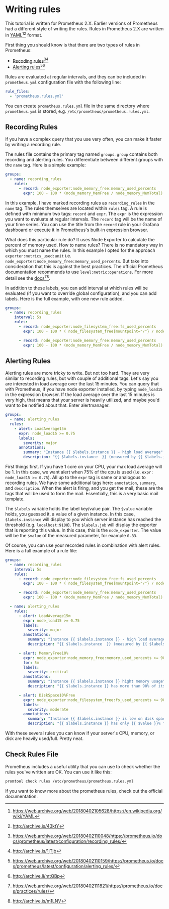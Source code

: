 # Writing rules

This tutorial is written for Prometheus 2.X. Earlier versions of Prometheus had a different style of writing the rules. Rules in Prometheus 2.X are written in [YAML][1][^1][^2] format.

First thing you should know is that there are two types of rules in Prometheus:

* [Recoding rules][2][^3][^4]
* [Alerting rules][3][^5][^6]

Rules are evaluated at regular intervals, and they can be included in `prometheus.yml` configuration file with the following line:

```yaml
rule_files:
  - 'prometheus.rules.yml'
```

You can create `prometheus.rules.yml` file in the same directory where `prometheus.yml` is stored, e.g. `/etc/prometheus/prometheus.rules.yml`.

## Recording Rules

If you have a complex query that you use very often, you can make it faster by writing a recording rule.

The rules file contains the primary tag named `groups`. `group` contains both recording and alerting rules. You differentiate between different groups with the `name` tag. Here is a simple example:

```yaml
groups:
  - name: recording_rules
    rules:
      - record: node_exporter:node_memory_free:memory_used_percents
        expr: 100 - 100 * (node_memory_MemFree / node_memory_MemTotal)
```

In this example, I have marked recording rules as `recording_rules` in the `name` tag. The rules themselves are located within `rules` tag. A rule is defined with minimum two tags: `record` and `expr`. The `expr` is the expression you want to evaluate at regular intervals. The `record` tag will be the name of your time series. You can use the title from the `record` rule in your Grafana dashboard or execute it in Prometheus's built-in expression browser.

What does this particular rule do? It uses Node Exporter to calculate the percent of memory used. How to name rules? There is no mandatory way in which you must name the rules. In this example I opted for the approach `exporter:metrics_used:unit` i.e. `node_exporter:node_memory_free:memory_used_percents`. But take into consideration that this is against the best practices. The official Prometheus documentation recommends to use `level:metric:operations`. For more detail see the [docs][4][^7][^8].

In addition to these labels, you can add interval at which rules will be evaluated (if you want to override global configuration), and you can add labels. Here is the full example, with one new rule added.

<!-- you have to change and optimize these rules -->

```yaml
groups:
  - name: recording_rules
    interval: 5s
    rules:
      - record: node_exporter:node_filesystem_free:fs_used_percents
        expr: 100 - 100 * ( node_filesystem_free{mountpoint="/"} / node_filesystem_size{mountpoint="/"} )

      - record: node_exporter:node_memory_free:memory_used_percents
        expr: 100 - 100 * (node_memory_MemFree / node_memory_MemTotal)
```

## Alerting Rules

Alerting rules are more tricky to write. But not too hard. They are very similar to recording rules, but with couple of additional tags. Let's say you are interested in load average over the last 15 minutes. You can query that with Prometheus, if you have node exporter installed, by typing `node_load15` in the expression browser. If the load average over the last 15 minutes is very high, that means that your server is heavily utilized, and maybe you'd want to be notified about that. Enter alertmanager.

```yaml
groups:
  - name: alerting_rules
  rules:
    - alert: LoadAverage15m
      expr: node_load15 >= 0.75
      labels:
        severity: major
      annotations:
        summary: "Instance {{ $labels.instance }} - high load average"
        description: "{{ $labels.instance  }} (measured by {{ $labels.job }}) has high load average ({{ $value }}) over 15 minutes."
```

First things first. If you have 1 core on your CPU, your max load average will be 1. In this case, we want alert when 75% of the cpu is used (i.e. `expr: node_load15 >= 0.75`). All up to the `expr` tag is same or analogous to recording rules. We have some additional tags here: `annotation`, `summary`, and `description`. When the alert is firing, and you get the mail, these are the tags that will be used to form the mail. Essentially, this is a very basic mail template.

The `$labels` variable holds the label key/value pair. The `$value` variable holds, you guessed it, a value of a given instance. In this case, `$labels.instance` will display to you which server instance has reached the threshold (e.g. `localhost:9100`). The `$labels.job` will display the exporter that is reporting this value. In this case, this is the `node_exporter`. The value will be the `$value` of the measured parameter, for example `0.83`.

Of course, you can use your recorded rules in combination with alert rules. Here is a full example of a rule file:

```yaml
groups:
  - name: recording_rules
    interval: 5s
    rules:
      - record: node_exporter:node_filesystem_free:fs_used_percents
        expr: 100 - 100 * ( node_filesystem_free{mountpoint="/"} / node_filesystem_size{mountpoint="/"} )

      - record: node_exporter:node_memory_free:memory_used_percents
        expr: 100 - 100 * (node_memory_MemFree / node_memory_MemTotal)

  - name: alerting_rules
    rules:
      - alert: LoadAverage15m
        expr: node_load15 >= 0.75
        labels:
          severity: major
        annotations:
          summary: "Instance {{ $labels.instance }} - high load average"
          description: "{{ $labels.instance  }} (measured by {{ $labels.job }}) has high load average ({{ $value }}) over 15 minutes."

      - alert: MemoryFree10%
        expr: node_exporter:node_memory_free:memory_used_percents >= 90
        for: 5m
        labels:
          severity: critical
        annotations:
          summary: "Instance {{ $labels.instance }} hight memory usage"
          description: "{{ $labels.instance }} has more than 90% of its memory used."

      - alert: DiskSpace10%Free
        expr: node_exporter:node_filesystem_free:fs_used_percents >= 90
        labels:
          severity: moderate
        annotations:
          summary: "Instance {{ $labels.instance }} is low on disk space"
          description: "{{ $labels.instance }} has only {{ $value }}% free."
```

With these several rules you can know if your server's CPU, memory, or disk are heavily used/full. Pretty neat.

## Check Rules File

Prometheus includes a useful utility that you can use to check whether the rules you've written are OK. You can use it like this:

```bash
promtool check rules /etc/prometheus/prometheus.rules.yml
```

If you want to know more about the prometheus rules, check out the official documentation.

[^1]: <https://web.archive.org/web/20180402105628/https://en.wikipedia.org/wiki/YAML>
[^2]: <http://archive.is/43ktY>
[^3]: <https://web.archive.org/web/20180402110048/https://prometheus.io/docs/prometheus/latest/configuration/recording_rules/>
[^4]: <http://archive.is/1jTjb>
[^5]: <https://web.archive.org/web/20180402110159/https://prometheus.io/docs/prometheus/latest/configuration/alerting_rules/>
[^6]: <http://archive.li/mtQBp>
[^7]: <https://web.archive.org/web/20180402111821/https://prometheus.io/docs/practices/rules/>
[^8]: <http://archive.is/m1LNV>

[1]: https://en.wikipedia.org/wiki/YAML
[2]: https://prometheus.io/docs/prometheus/latest/configuration/recording_rules/
[3]: https://prometheus.io/docs/prometheus/latest/configuration/alerting_rules/
[4]: https://prometheus.io/docs/practices/rules/
